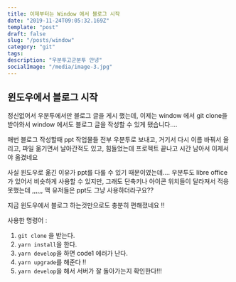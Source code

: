 ```yaml
---
title: 이제부터는 Window 에서 블로그 시작
date: "2019-11-24T09:05:32.169Z"
template: "post"
draft: false
slug: "/posts/window"
category: "git"
tags:
description: "우분투고군분투 안녕"
socialImage: "/media/image-3.jpg"
---
```


## 윈도우에서 블로그 시작

정신없어서 우분투에서만 블로그 글을 게시 했는데, 이제는 window 에서 git clone을 받아와서 window 에서도 블로그 글을 작성할 수 있게 됐습니다....

매번 블로그 작성할때 ppt 작업물들 전부 우분투로 보내고, 거기서 다시 이름 바꿔서 올리고, 파일 옮기면서 날아간적도 있고, 힘들었는데 프로젝트 끝나고 시간 남아서 이제서야 옮겼네요

사실 윈도우로 옮긴 이유가 ppt를 다룰 수 있기 때문이였는데.... 우분투도 libre office가 있어서 비슷하게 사용할 수 있지만, 그래도 단축키나 아이콘 위치들이 달라져서 적응 못했는데 ,,,,,, 맥 유저들은 ppt도 그냥 사용하더라구요??

지금 윈도우에서 블로그 하는것만으로도 충분히 편해졌네요 !!

사용한 명령어 :

1. `git clone` 을 받는다.
2. `yarn install`을 한다.
3. `yarn develop`을 하면 code1 에러가 난다.
4. `yarn upgrade`를 해준다 !!
5. `yarn develop`을 해서 서버가 잘 돌아가는지 확인한다!!!
